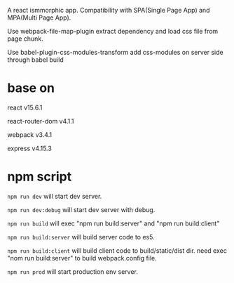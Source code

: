 A react ismmorphic app.  Compatibility with SPA(Single Page App) and MPA(Multi Page App).

Use webpack-file-map-plugin extract dependency and load css file from page chunk.

Use babel-plugin-css-modules-transform add css-modules on server side through babel build



# base on

react v15.6.1

react-router-dom v4.1.1

webpack v3.4.1

express v4.15.3

# npm script

`npm run dev` will start dev server.

`npm run dev:debug` will start dev server with debug.

`npm run build` will exec "npm run build:server" and "npm run build:client"

`npm run build:server` will build server code to es5.

`npm run build:client` will build client code to build/static/dist dir. need exec "nom run build:server" to build webpack.config file.

`npm run prod` will start production env server.
